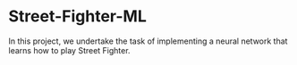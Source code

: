 # Street-Fighter-ML

In this project, we undertake the task of implementing a neural network that learns how to play Street Fighter.
